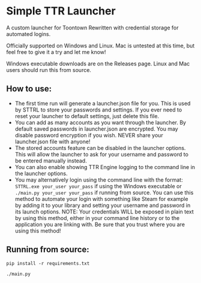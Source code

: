 # Simple TTR Launcher

A custom launcher for Toontown Rewritten with credential storage for automated logins.

Officially supported on Windows and Linux. Mac is untested at this time, but feel free to give it a try and let me know!

Windows executable downloads are on the Releases page. Linux and Mac users should run this from source.

## How to use:
- The first time run will generate a launcher.json file for you. This is used by STTRL to store your passwords and settings. If you ever need to reset your launcher to default settings, just delete this file.
- You can add as many accounts as you want through the launcher. By default saved passwords in launcher.json are encrypted. You may disable password encryption if you wish. NEVER share your launcher.json file with anyone!
- The stored accounts feature can be disabled in the launcher options. This will allow the launcher to ask for your username and password to be entered manually instead.
- You can also enable showing TTR Engine logging to the command line in the launcher options.
- You may alternatively login using the command line with the format: `STTRL.exe your_user your_pass` if using the Windows executable or `./main.py your_user your_pass` if running from source. You can use this method to automate your login with something like Steam for example by adding it to your library and setting your username and password in its launch options. NOTE: Your credentials WILL be exposed in plain text by using this method, either in your command line history or to the application you are linking with. Be sure that you trust where you are using this method!

## Running from source:

`pip install -r requirements.txt`

`./main.py`
